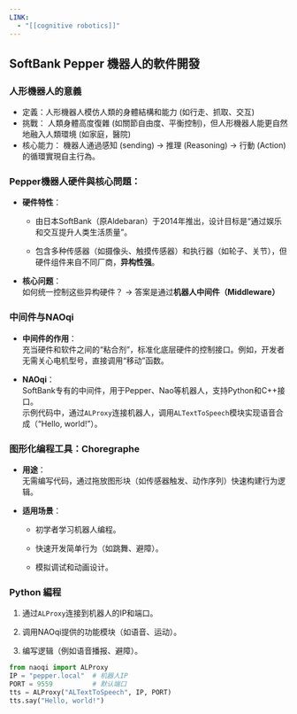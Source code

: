 ```yaml
---
LINK:
  - "[[cognitive robotics]]"
---
```



## SoftBank Pepper 機器人的軟件開發

### 人形機器人的意義

- 定義：人形機器人模仿人類的身體結構和能力 (如行走、抓取、交互)
- 挑戰： 人類身體高度復雜 (如關節自由度、平衡控制)，但人形機器人能更自然地融入人類環境 (如家庭，醫院)
- 核心能力： 機器人通過感知 (sending) -> 推理 (Reasoning) -> 行動 (Action) 的循環實現自主行為。 



### Pepper機器人硬件與核心問題：
- **硬件特性**：
    
    - 由日本SoftBank（原Aldebaran）于2014年推出，设计目标是“通过娱乐和交互提升人类生活质量”。
        
    - 包含多种传感器（如摄像头、触摸传感器）和执行器（如轮子、关节），但硬件组件来自不同厂商，**异构性强**。
        
- **核心问题**：  
    如何统一控制这些异构硬件？ → 答案是通过**机器人中间件（Middleware）**

### **中间件与NAOqi**

- **中间件的作用**：  
    充当硬件和软件之间的“粘合剂”，标准化底层硬件的控制接口。例如，开发者无需关心电机型号，直接调用“移动”函数。
    
- **NAOqi**：  
    SoftBank专有的中间件，用于Pepper、Nao等机器人，支持Python和C++接口。  
    示例代码中，通过`ALProxy`连接机器人，调用`ALTextToSpeech`模块实现语音合成（“Hello, world!”）。



### **图形化编程工具：Choregraphe**
- **用途**：  
    无需编写代码，通过拖放图形块（如传感器触发、动作序列）快速构建行为逻辑。
    
- **适用场景**：
    
    - 初学者学习机器人编程。
        
    - 快速开发简单行为（如跳舞、避障）。
        
    - 模拟调试和动画设计。
        


### Python 編程

1. 通过`ALProxy`连接到机器人的IP和端口。
    
2. 调用NAOqi提供的功能模块（如语音、运动）。
    
3. 编写逻辑（例如语音播报、避障）。


```python
from naoqi import ALProxy
IP = "pepper.local"  # 机器人IP
PORT = 9559          # 默认端口
tts = ALProxy("ALTextToSpeech", IP, PORT)
tts.say("Hello, world!")
```













